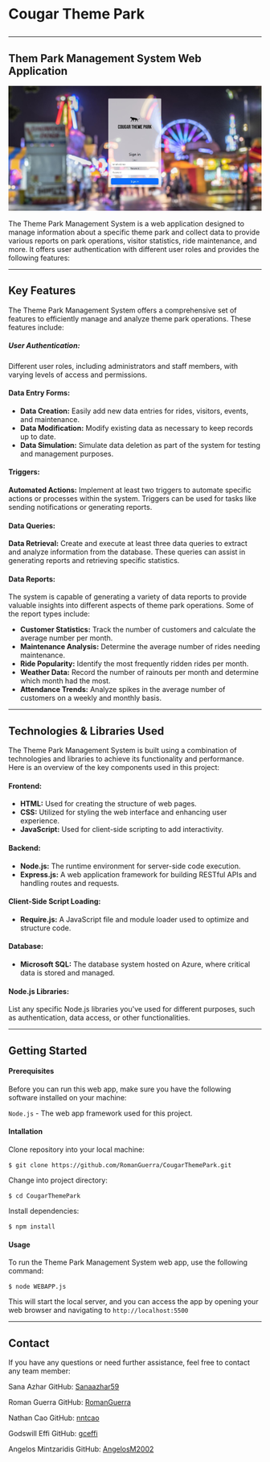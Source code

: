 # Cougar Theme Park<hr>

## Them Park Management System Web Application

![Sample App Image](./img/readme/index.jpg)

The Theme Park Management System is a web application designed to manage information about a specific theme park and collect data to provide various reports on park operations, visitor statistics, ride maintenance, and more. It offers user authentication with different user roles and provides the following features:
<hr>

## Key Features
The Theme Park Management System offers a comprehensive set of features to efficiently manage and analyze theme park operations. These features include:

##### User Authentication:
Different user roles, including administrators and staff members, with varying levels of access and permissions.

#### Data Entry Forms:
- **Data Creation:** Easily add new data entries for rides, visitors, events, and maintenance.
- **Data Modification:** Modify existing data as necessary to keep records up to date.
- **Data Simulation:** Simulate data deletion as part of the system for testing and management purposes.

#### Triggers:
**Automated Actions:** Implement at least two triggers to automate specific actions or processes within the system. Triggers can be used for tasks like sending notifications or generating reports.

#### Data Queries:
**Data Retrieval:** Create and execute at least three data queries to extract and analyze information from the database. These queries can assist in generating reports and retrieving specific statistics.

#### Data Reports:
The system is capable of generating a variety of data reports to provide valuable insights into different aspects of theme park operations. Some of the report types include:

- **Customer Statistics:** Track the number of customers and calculate the average number per month.
- **Maintenance Analysis:** Determine the average number of rides needing maintenance.
- **Ride Popularity:** Identify the most frequently ridden rides per month.
- **Weather Data:** Record the number of rainouts per month and determine which month had the most.
- **Attendance Trends:** Analyze spikes in the average number of customers on a weekly and monthly basis.
<hr>

## Technologies & Libraries Used
The Theme Park Management System is built using a combination of technologies and libraries to achieve its functionality and performance. Here is an overview of the key components used in this project:

#### Frontend:
- **HTML:** Used for creating the structure of web pages.
- **CSS:** Utilized for styling the web interface and enhancing user experience.
- **JavaScript:** Used for client-side scripting to add interactivity.
#### Backend:
- **Node.js:** The runtime environment for server-side code execution.
- **Express.js:** A web application framework for building RESTful APIs and handling routes and requests.
#### Client-Side Script Loading:
- **Require.js:** A JavaScript file and module loader used to optimize and structure code.
#### Database:
- **Microsoft SQL:** The database system hosted on Azure, where critical data is stored and managed.
#### Node.js Libraries:
List any specific Node.js libraries you've used for different purposes, such as authentication, data access, or other functionalities.
<hr>

## Getting Started

#### Prerequisites
Before you can run this web app, make sure you have the following software installed on your machine:

`Node.js` - The web app framework used for this project.

#### Intallation
Clone repository into your local machine:
```
$ git clone https://github.com/RomanGuerra/CougarThemePark.git
```
Change into project directory:
```
$ cd CougarThemePark
```
Install dependencies:
```
$ npm install
```

#### Usage
To run the Theme Park Management System web app, use the following command:
```
$ node WEBAPP.js
```
This will start the local server, and you can access the app by opening your web browser and navigating to `http://localhost:5500`
<hr>

## Contact
If you have any questions or need further assistance, feel free to contact any team member:

Sana Azhar
GitHub: [Sanaazhar59](https://github.com/Sanaazhar59)

Roman Guerra
GitHub: [RomanGuerra](https://github.com/RomanGuerra)

Nathan Cao
GitHub: [nntcao](https://github.com/nntcao)

Godswill Effi
GitHub: [gceffi](https://github.com/gceffi)

Angelos Mintzaridis
GitHub: [AngelosM2002](https://github.com/AngelosM2002)